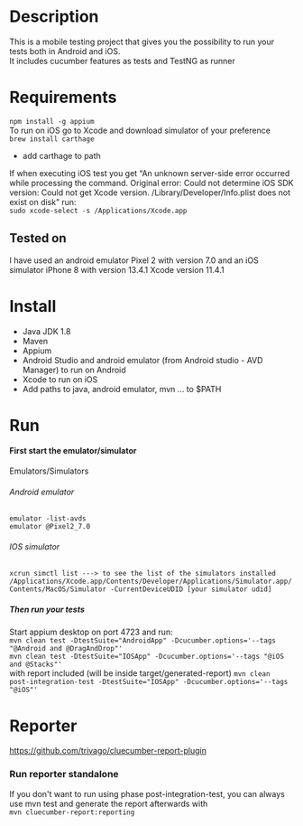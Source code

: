 # Description

This is a mobile testing project that gives you the possibility to run your tests both in Android and iOS.<br> 
It includes cucumber features as tests and TestNG as runner<br>

# Requirements
`npm install -g appium`<br>
To run on iOS go to Xcode and download simulator of your preference<br>
`brew install carthage`
- add carthage to path<br>

If when executing iOS test you get “An unknown server-side error occurred while processing the command. Original error: Could not determine iOS SDK version: Could not get Xcode version. /Library/Developer/Info.plist does not exist on disk” run:<br>
`sudo xcode-select -s /Applications/Xcode.app`

## Tested on
I have used an android emulator Pixel 2 with version 7.0 and an iOS simulator iPhone 8 with version 13.4.1
Xcode version 11.4.1

# Install
- Java JDK 1.8
- Maven
- Appium
- Android Studio and android emulator (from Android studio - AVD Manager) to run on Android
- Xcode to run on iOS
- Add paths to java, android emulator, mvn ... to $PATH

# Run
#### First start the emulator/simulator

Emulators/Simulators

###### Android emulator
`emulator -list-avds`<br>
`emulator @Pixel2_7.0`<br>

###### IOS simulator
`xcrun simctl list ---> to see the list of the simulators installed`
`/Applications/Xcode.app/Contents/Developer/Applications/Simulator.app/Contents/MacOS/Simulator -CurrentDeviceUDID [your simulator udid]`

##### Then run your tests
Start appium desktop on port 4723 and run:<br>
`mvn clean test -DtestSuite="AndroidApp" -Dcucumber.options='--tags "@Android and @DragAndDrop"'`<br>
`mvn clean test -DtestSuite="IOSApp" -Dcucumber.options='--tags "@iOS and @Stacks"'`<br>
with report included (will be inside target/generated-report)
`mvn clean post-integration-test -DtestSuite="IOSApp" -Dcucumber.options='--tags "@iOS"'`

# Reporter
https://github.com/trivago/cluecumber-report-plugin

### Run reporter standalone
If you don't want to run using phase post-integration-test, you can always use mvn test and generate the report afterwards with<br>
`mvn cluecumber-report:reporting`